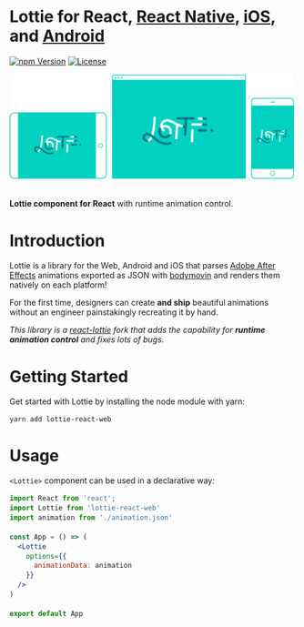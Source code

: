 Lottie for React, [React Native](https://github.com/react-community/lottie-react-native), [iOS](https://github.com/airbnb/lottie-ios), and [Android](https://github.com/airbnb/lottie-android)
===

[![npm Version](https://img.shields.io/npm/v/lottie-react-web.svg)](https://www.npmjs.com/package/lottie-react-web) [![License](https://img.shields.io/npm/l/lottie-react-web.svg)](https://www.npmjs.com/package/lottie-react-native)

<img width="500" src="images/lottie.png">
<br/><br/>

**Lottie component for React** with runtime animation control.

# Introduction

Lottie is a library for the Web, Android and iOS that parses [Adobe After Effects](http://www.adobe.com/products/aftereffects.html) animations exported as JSON with [bodymovin](https://github.com/bodymovin/bodymovin) and renders them natively on each platform!

For the first time, designers can create **and ship** beautiful animations without an engineer painstakingly recreating it by hand.

*This library is a [react-lottie](https://github.com/chenqingspring/react-lottie) fork that adds the capability for **runtime animation control** and fixes lots of bugs.*

# Getting Started

Get started with Lottie by installing the node module with yarn:

```
yarn add lottie-react-web
```

# Usage

`<Lottie>` component can be used in a declarative way:

```jsx
import React from 'react';
import Lottie from 'lottie-react-web'
import animation from './animation.json'

const App = () => (
  <Lottie
    options={{
      animationData: animation
    }}
  />
)

export default App
```
